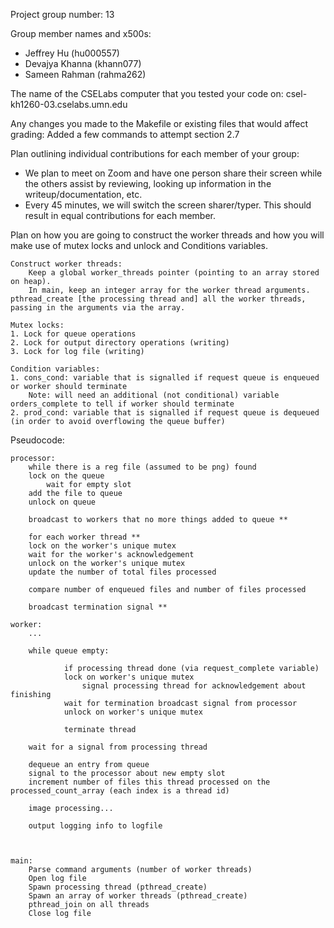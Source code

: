 Project group number: 13

Group member names and x500s:
- Jeffrey Hu (hu000557)
- Devajya Khanna (khann077)
- Sameen Rahman (rahma262)

The name of the CSELabs computer that you tested your code on: csel-kh1260-03.cselabs.umn.edu

Any changes you made to the Makefile or existing files that would affect grading: Added a few commands to attempt section 2.7

Plan outlining individual contributions for each member of your group:
* We plan to meet on Zoom and have one person share their screen while the others assist by reviewing, looking up information in the writeup/documentation, etc.
* Every 45 minutes, we will switch the screen sharer/typer. This should result in equal contributions for each member.

Plan on how you are going to construct the worker threads and how you will make use of mutex locks and unlock and Conditions variables.
```
Construct worker threads:
    Keep a global worker_threads pointer (pointing to an array stored on heap).
    In main, keep an integer array for the worker thread arguments. pthread_create [the processing thread and] all the worker threads, passing in the arguments via the array.

Mutex locks:
1. Lock for queue operations
2. Lock for output directory operations (writing)
3. Lock for log file (writing)

Condition variables:
1. cons_cond: variable that is signalled if request queue is enqueued or worker should terminate
    Note: will need an additional (not conditional) variable orders_complete to tell if worker should terminate
2. prod_cond: variable that is signalled if request queue is dequeued (in order to avoid overflowing the queue buffer)
```

Pseudocode:
```
processor:
    while there is a reg file (assumed to be png) found
	lock on the queue
        wait for empty slot 
	add the file to queue
	unlock on queue

    broadcast to workers that no more things added to queue **

    for each worker thread **
	lock on the worker's unique mutex
	wait for the worker's acknowledgement 
	unlock on the worker's unique mutex
	update the number of total files processed

    compare number of enqueued files and number of files processed 

    broadcast termination signal **

worker:
    ...
    
    while queue empty:
     
            if processing thread done (via request_complete variable)
	        lock on worker's unique mutex
                signal processing thread for acknowledgement about finishing
	        wait for termination broadcast signal from processor
	        unlock on worker's unique mutex

	        terminate thread

	wait for a signal from processing thread

    dequeue an entry from queue
    signal to the processor about new empty slot
    increment number of files this thread processed on the processed_count_array (each index is a thread id)
    
    image processing...

    output logging info to logfile



main:
    Parse command arguments (number of worker threads)
    Open log file
    Spawn processing thread (pthread_create)
    Spawn an array of worker threads (pthread_create)
    pthread_join on all threads
    Close log file
```
